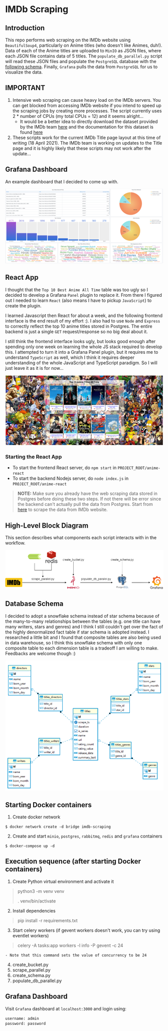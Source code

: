 # IMDb Scraping

## Introduction
This repo performs web scraping on the IMDb website using `BeautifulSoup4`, particularly on Anime titles (who doesn't like Animes, duh!). Data of each of the Anime titles are uploaded to `MinIO` as JSON files, where each JSON file contains data of 5 titles. The `populate_db_parallel.py` script will read these JSON files and populate the `PostgreSQL` database with the [following schema](#database-schema). Finally, `Grafana` pulls the data from `PostgreSQL` for us to visualize the data.

## IMPORTANT
1. Intensive web scraping can cause heavy load on the IMDb servers. You can get blocked from accessing IMDb website if you intend to speed up the scraping jobs by creating more processes. The script currently uses 2 * number of CPUs (my total CPUs = 12) and it seems alright...
    - It would be a better idea to directly download the dataset provided by the IMDb team [here](https://datasets.imdbws.com/) and the documentation for this dataset is found [here](https://www.imdb.com/interfaces/)
2. These scripts work for the current IMDb Title page layout at this time of writing (18 April 2021). The IMDb team is working on updates to the Title page and it is highly likely that these scripts may not work after the update...

## Grafana Dashboard
An example dashboard that I decided to come up with. 

![dashboard](./images/dashboard.png)

## React App
I thought that the `Top 10 Best Anime All Time` table was too ugly so I decided to develop a Grafana `Panel` plugin to replace it. From there I figured out I needed to learn `React` (also means I have to pickup `JavaScript`) to create the plugin. 

I learned Javascript then React for about a week, and the following frontend interface is the end result of my effort :). I also had to use `Node` and `Express` to correctly reflect the top 10 anime titles stored in Postgres. The entire backend is just a single `GET` request/response so no big deal about it. 

I still think the frontend interface looks ugly, but looks good enough after spending only one week on learning the whole JS stack required to develop this. I attempted to turn it into a Grafana Panel plugin, but it requires me to understand `TypeScript` as well, which I think it requires deeper understanding of the whole JavaScript and TypeScript paradigm. So I will just leave it as it is for now...

![anime-react](./images/anime-react.png)

### Starting the React App
- To start the frontend React server, do `npm start` in `PROJECT_ROOT/anime-react`
- To start the backend Nodejs server, do `node index.js` in `PROJECT_ROOT/anime-react`
> **__NOTE:__** Make sure you already have the web scraping data stored in Postgres before doing these two steps. If not there will be error since the backend can't actually pull the data from Postgres. Start from [here](#starting-docker-containers) to scrape the data from IMDb website. 

## High-Level Block Diagram
This section describes what components each script interacts with in the workflow.

![imdb-scraping](./images/imdb-scraping.png)

## Database Schema
I decided to adopt a snowflake schema instead of star schema because of the many-to-many relationships between the tables (e.g. one title can have many writers, stars and genres) and I think I still couldn't get over the fact of the highly denormalized fact table if star schema is adopted instead. I researched a little bit and I found that composite tables are also being used in data warehouse, so I think this snowflake schema with only one composite table to each dimension table is a tradeoff I am willing to make. Feedbacks are welcome though :)

![db-schema](./images/db_schema.png)

## Starting Docker containers
1. Create docker network
```
$ docker network create -d bridge imdb-scraping
```
2. Create and start `minio`, `postgres`, `rabbitmq`, `redis` and `grafana` containers
```
$ docker-compose up -d
```

## Execution sequence (after starting Docker containers)
1. Create Python virtual environment and activate it
> python3 -m venv venv
> 
> . venv/bin/activate
2. Install dependencies
> pip install -r requirements.txt
3. Start celery workers (if gevent workers doesn't work, you can try using eventlet workers)
> celery -A tasks:app workers -l info -P gevent -c 24

    - Note that this command sets the value of concurrency to be 24

4. create_bucket.py
5. scrape_parallel.py
6. create_schema.py
7. populate_db_parallel.py

## Grafana Dashboard
Visit `Grafana` dashboard at `localhost:3000` and login using:
```
username: admin
password: password
```
